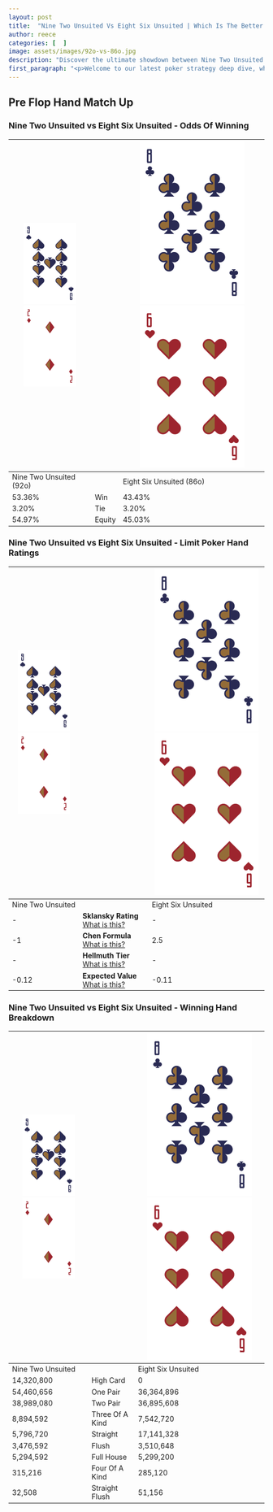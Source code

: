 ```yaml
---
layout: post
title:  "Nine Two Unsuited Vs Eight Six Unsuited | Which Is The Better Hand In Poker? A Complete Guide"
author: reece
categories: [  ]
image: assets/images/92o-vs-86o.jpg
description: "Discover the ultimate showdown between Nine Two Unsuited and Eight Six Unsuited in poker! Uncover the odds, strategies, and scenarios where one hand triumphs over the other. Get ready to up your poker game with this thrilling analysis."
first_paragraph: "<p>Welcome to our latest poker strategy deep dive, where we're pitting two distinct hands against each other in a high-stakes showdown: Nine Two Unsuited vs Eight Six Unsuited.</p><p>In the dynamic world of poker, every decision counts, and knowing which hand holds the upper hand is key to your success at the table.</p><p>In this article, we'll dissect these two hands, explore the scenarios where one dominates the other, and equip you with the knowledge to make strategic choices that can tip the odds in your favor.</p><p>Get ready to unravel the intriguing dynamics of these poker hands and elevate your game to new heights.</p>"
---
```




[comment]: # (sp0)

## Pre Flop Hand Match Up

<div class="table hand-ratings" markdown="1"> 



### Nine Two Unsuited vs Eight Six Unsuited - Odds Of Winning


    
| ![image info](assets/images/hand1/9.png) ![image info](assets/images/hand1/2o.png) |  | ![image info](assets/images/hand2/8.png) ![image info](assets/images/hand2/6o.png) |
| -------- | -------- | -------- |
| Nine Two Unsuited (92o) |  | Eight Six Unsuited (86o) |
| 53.36% | Win | 43.43% |
| 3.20% | Tie | 3.20% |
| 54.97% | Equity | 45.03% |




[comment]: # (sp1)



### Nine Two Unsuited vs Eight Six Unsuited - Limit Poker Hand Ratings


    
| ![image info](assets/images/hand1/9.png) ![image info](assets/images/hand1/2o.png) |  | ![image info](assets/images/hand2/8.png) ![image info](assets/images/hand2/6o.png) |
| -------- | -------- | -------- |
| Nine Two Unsuited |  | Eight Six Unsuited |
| - | **Sklansky Rating** [What is this?](/sklansky-rating-explained) | - |
| -1 | **Chen Formula** [What is this?](/chen-formula-explained) | 2.5 |
| - | **Hellmuth Tier** [What is this?](/Hellmuth-tier-explained) | - |
| -0.12 | **Expected Value** [What is this?](/expected-value-explained) | -0.11 |




[comment]: # (sp2)



### Nine Two Unsuited vs Eight Six Unsuited - Winning Hand Breakdown


    
| ![image info](assets/images/hand1/9.png) ![image info](assets/images/hand1/2o.png) |  | ![image info](assets/images/hand2/8.png) ![image info](assets/images/hand2/6o.png) |
| -------- | -------- | -------- |
| Nine Two Unsuited |  | Eight Six Unsuited |
| 14,320,800 | High Card | 0 |
| 54,460,656 | One Pair | 36,364,896 |
| 38,989,080 | Two Pair | 36,895,608 |
| 8,894,592 | Three Of A Kind | 7,542,720 |
| 5,796,720 | Straight | 17,141,328 |
| 3,476,592 | Flush | 3,510,648 |
| 5,294,592 | Full House | 5,299,200 |
| 315,216 | Four Of A Kind | 285,120 |
| 32,508 | Straight Flush | 51,156 |




[comment]: # (sp3)



</div>

[comment]: # (sp4)



[comment]: # (sp5)

